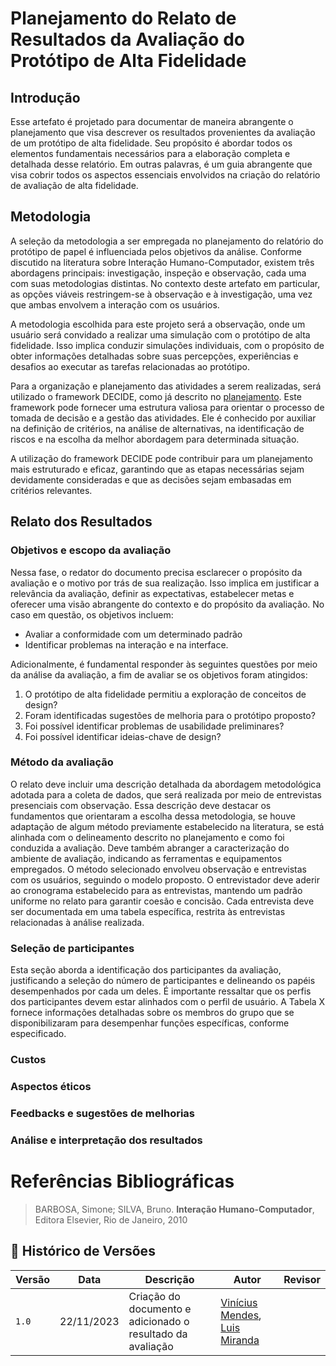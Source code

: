 # Planejamento do Relato de Resultados da Avaliação do Protótipo de Alta Fidelidade

## Introdução 

Esse artefato é projetado para documentar de maneira abrangente o planejamento que visa descrever os resultados provenientes da avaliação de um protótipo de alta fidelidade. Seu propósito é abordar todos os elementos fundamentais necessários para a elaboração completa e detalhada desse relatório. Em outras palavras, é um guia abrangente que visa cobrir todos os aspectos essenciais envolvidos na criação do relatório de avaliação de alta fidelidade.

## Metodologia 

A seleção da metodologia a ser empregada no planejamento do relatório do protótipo de papel é influenciada pelos objetivos da análise. Conforme discutido na literatura sobre Interação Humano-Computador, existem três abordagens principais: investigação, inspeção e observação, cada uma com suas metodologias distintas. No contexto deste artefato em particular, as opções viáveis restringem-se à observação e à investigação, uma vez que ambas envolvem a interação com os usuários.

A metodologia escolhida para este projeto será a observação, onde um usuário será convidado a realizar uma simulação com o protótipo de alta fidelidade. Isso implica conduzir simulações individuais, com o propósito de obter informações detalhadas sobre suas percepções, experiências e desafios ao executar as tarefas relacionadas ao protótipo.

Para a organização e planejamento das atividades a serem realizadas, será utilizado o framework DECIDE, como já descrito no [planejamento](). Este framework pode fornecer uma estrutura valiosa para orientar o processo de tomada de decisão e a gestão das atividades. Ele é conhecido por auxiliar na definição de critérios, na análise de alternativas, na identificação de riscos e na escolha da melhor abordagem para determinada situação.

A utilização do framework DECIDE pode contribuir para um planejamento mais estruturado e eficaz, garantindo que as etapas necessárias sejam devidamente consideradas e que as decisões sejam embasadas em critérios relevantes.

## Relato dos Resultados 

### Objetivos e escopo da avaliação

Nessa fase, o redator do documento precisa esclarecer o propósito da avaliação e o motivo por trás de sua realização. Isso implica em justificar a relevância da avaliação, definir as expectativas, estabelecer metas e oferecer uma visão abrangente do contexto e do propósito da avaliação. No caso em questão, os objetivos incluem:

- Avaliar a conformidade com um determinado padrão
- Identificar problemas na interação e na interface.

Adicionalmente, é fundamental responder às seguintes questões por meio da análise da avaliação, a fim de avaliar se os objetivos foram atingidos:

1. O protótipo de alta fidelidade permitiu a exploração de conceitos de design?
2. Foram identificadas sugestões de melhoria para o protótipo proposto?
3. Foi possível identificar problemas de usabilidade preliminares?
4. Foi possível identificar ideias-chave de design?

### Método da avaliação 


O relato deve incluir uma descrição detalhada da abordagem metodológica adotada para a coleta de dados, que será realizada por meio de entrevistas presenciais com observação. Essa descrição deve destacar os fundamentos que orientaram a escolha dessa metodologia, se houve adaptação de algum método previamente estabelecido na literatura, se está alinhada com o delineamento descrito no planejamento e como foi conduzida a avaliação. Deve também abranger a caracterização do ambiente de avaliação, indicando as ferramentas e equipamentos empregados. O método selecionado envolveu observação e entrevistas com os usuários, seguindo o modelo proposto. O entrevistador deve aderir ao cronograma estabelecido para as entrevistas, mantendo um padrão uniforme no relato para garantir coesão e concisão. Cada entrevista deve ser documentada em uma tabela específica, restrita às entrevistas relacionadas à análise realizada.

### Seleção de participantes

Esta seção aborda a identificação dos participantes da avaliação, justificando a seleção do número de participantes e delineando os papéis desempenhados por cada um deles. É importante ressaltar que os perfis dos participantes devem estar alinhados com o perfil de usuário. A Tabela X fornece informações detalhadas sobre os membros do grupo que se disponibilizaram para desempenhar funções específicas, conforme especificado.

### Custos 

### Aspectos éticos 

### Feedbacks e sugestões de melhorias

### Análise e interpretação dos resultados


# Referências Bibliográficas

> BARBOSA, Simone; SILVA, Bruno. **Interação Humano-Computador**, Editora Elsevier, Rio de Janeiro, 2010

## 📑 Histórico de Versões

| **Versão** | **Data** | **Descrição** | **Autor**| **Revisor** |
|------------|----------|---------------|----------|-------------|
|`1.0`| 22/11/2023 | Criação do documento e adicionado o resultado da avaliação | [Vinícius Mendes](https://github.com/yabamiah), [Luis Miranda]() | | 

